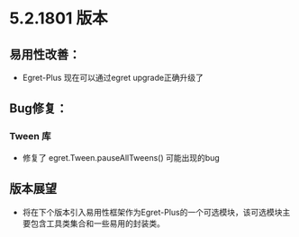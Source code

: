 # 5.2.1801 版本

## 易用性改善：
* Egret-Plus 现在可以通过egret upgrade正确升级了

## Bug修复：

### Tween 库
* 修复了 egret.Tween.pauseAllTweens() 可能出现的bug

## 版本展望
* 将在下个版本引入易用性框架作为Egret-Plus的一个可选模块，该可选模块主要包含工具类集合和一些易用的封装类。
